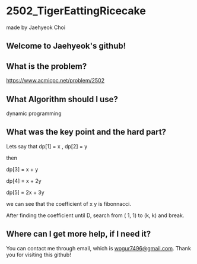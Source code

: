 # 2502_TigerEattingRicecake

made by Jaehyeok Choi

## Welcome to Jaehyeok's github!

## What is the problem?

https://www.acmicpc.net/problem/2502

## What Algorithm should I use?

dynamic programming

## What was the key point and the hard part?

Lets say that dp[1] = x , dp[2] = y

then 

dp[3] = x + y

dp[4] = x + 2y

dp[5] = 2x + 3y

we can see that the coefficient of x y is fibonnacci.

After finding the coefficient until D, search from ( 1, 1) to (k, k) and break.


## Where can I get more help, if I need it?

You can contact me through email, which is wogur7496@gmail.com.
Thank you for visiting this github!
